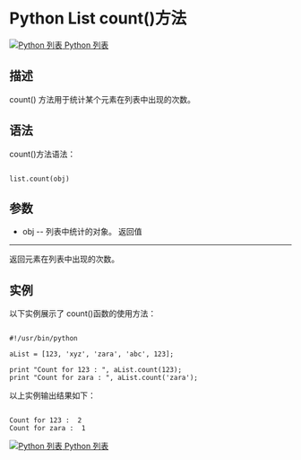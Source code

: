 Python List count()方法
=====================

 [![Python 列表](../images/up.gif)
 Python 列表](python-lists.html)


  描述
--

 count() 方法用于统计某个元素在列表中出现的次数。

 语法
--

 count()方法语法：

 
```

list.count(obj)

```

 参数
--

  * obj -- 列表中统计的对象。
  返回值
---

 返回元素在列表中出现的次数。

 实例
--

 以下实例展示了 count()函数的使用方法：

 
```

#!/usr/bin/python

aList = [123, 'xyz', 'zara', 'abc', 123];

print "Count for 123 : ", aList.count(123);
print "Count for zara : ", aList.count('zara');

```

 以上实例输出结果如下：

 
```

Count for 123 :  2
Count for zara :  1

```

[![Python 列表](../images/up.gif)
 Python 列表](python-lists.html)